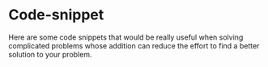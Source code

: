 # Code-snippet
Here are some code snippets that would be really useful when solving complicated problems whose addition can reduce the effort to find a better solution to your problem. 
